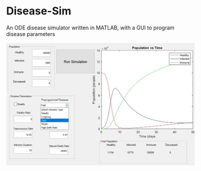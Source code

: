 # Disease-Sim
An ODE disease simulator written in MATLAB, with a GUI to program disease parameters

![example1](images/preset.jpg)
